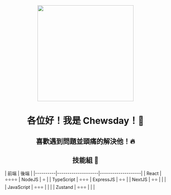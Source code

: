 <div align="center">
  <img src="https://media1.giphy.com/media/v1.Y2lkPTc5MGI3NjExY2psNmExdWN3YXB4ZXNtNW1uZjZmOGhqZDhtcGd1YXhieGpvYnc3MyZlcD12MV9pbnRlcm5hbF9naWZfYnlfaWQmY3Q9Zw/JIX9t2j0ZTN9S/giphy.gif" width="300px">  
</div>


<h1 align="center">
  各位好！我是 Chewsday！🐳
</h1>


<h2 align="center">
  喜歡遇到問題並頭痛的解決他！🔥
</h2>

<h2 align="center">
  技能組 📜
</h2>


| 前端                   |        後端        |
|----------|--------------------|--------------------|
| React      | ⭐⭐⭐⭐ | NodeJS    | ⭐   |
| TypeScript | ⭐⭐⭐   | ExpressJS | ⭐⭐ |
| NextJS     | ⭐⭐      |          |        |
| JavaScript | ⭐⭐⭐   |          |        |
| Zustand    | ⭐⭐⭐   |         |         |


